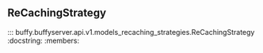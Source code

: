 
## ReCachingStrategy

::: buffy.buffyserver.api.v1.models_recaching_strategies.ReCachingStrategy
    :docstring:
    :members:
